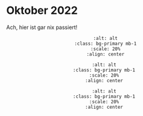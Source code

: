 # Oktober 2022

Ach, hier ist gar nix passiert!

<div align="center">

 ```{image} ./images/6d6dbff9-f918-42d3-8791-bf0a8d133566.JPG
    :alt: alt
    :class: bg-primary mb-1
    :scale: 20%
    :align: center
  ```

  ```{image} ./images/6c3680f2-a298-4838-9513-fd66e746dc2a.JPG
    :alt: alt
    :class: bg-primary mb-1
    :scale: 20%
    :align: center
  ```

  ```{image} ./images/IMG_7025.PNG
    :alt: alt
    :class: bg-primary mb-1
    :scale: 20%
    :align: center
  ```

</div>